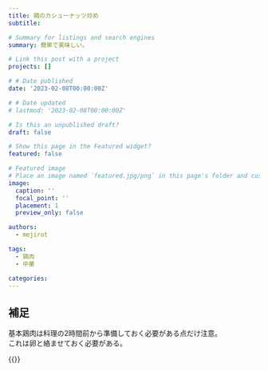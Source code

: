 ```yaml
---
title: 鶏のカシューナッツ炒め
subtitle: 

# Summary for listings and search engines
summary: 簡単で美味しい。

# Link this post with a project
projects: []

# # Date published
date: '2023-02-08T00:00:00Z'

# # Date updated
# lastmod: '2023-02-08T00:00:00Z'

# Is this an unpublished draft?
draft: false

# Show this page in the Featured widget?
featured: false

# Featured image
# Place an image named `featured.jpg/png` in this page's folder and customize its options here.
image:
  caption: ''
  focal_point: ''
  placement: 1
  preview_only: false

authors:
  - mejirot

tags:
  - 鶏肉
  - 中華

categories:
---
```


## 補足
基本鶏肉は料理の2時間前から準備しておく必要がある点だけ注意。  
これは卵と絡ませておく必要がある。

{{<youtube miPcbQxROHk>}}